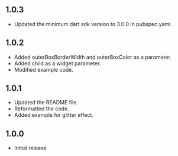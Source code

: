## 1.0.3
- Updated the minimum dart sdk version to 3.0.0 in pubspec.yaml.

## 1.0.2

* Added outerBoxBorderWidth and outerBoxColor as a parameter.
* Added child as a widget parameter.
* Modified example code.

## 1.0.1

* Updated the README file.
* Reformatted the code.
* Added example for glitter effect.

## 1.0.0

* Initial release